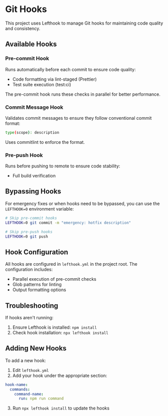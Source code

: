 # Git Hooks

This project uses Lefthook to manage Git hooks for maintaining code quality and consistency.

## Available Hooks

### Pre-commit Hook

Runs automatically before each commit to ensure code quality:

- Code formatting via lint-staged (Prettier)
- Test suite execution (test:ci)

The pre-commit hook runs these checks in parallel for better performance.

### Commit Message Hook

Validates commit messages to ensure they follow conventional commit format:

```bash
type(scope): description
```

Uses commitlint to enforce the format.

### Pre-push Hook

Runs before pushing to remote to ensure code stability:

- Full build verification

## Bypassing Hooks

For emergency fixes or when hooks need to be bypassed, you can use the `LEFTHOOK=0` environment variable:

```bash
# Skip pre-commit hooks
LEFTHOOK=0 git commit -m "emergency: hotfix description"

# Skip pre-push hooks
LEFTHOOK=0 git push
```

## Hook Configuration

All hooks are configured in `lefthook.yml` in the project root. The configuration includes:

- Parallel execution of pre-commit checks
- Glob patterns for linting
- Output formatting options

## Troubleshooting

If hooks aren't running:

1. Ensure Lefthook is installed: `npm install`
2. Check hook installation: `npx lefthook install`

## Adding New Hooks

To add a new hook:

1. Edit `lefthook.yml`
2. Add your hook under the appropriate section:

```yaml
hook-name:
  commands:
    command-name:
      run: npm run command
```

3. Run `npx lefthook install` to update the hooks
